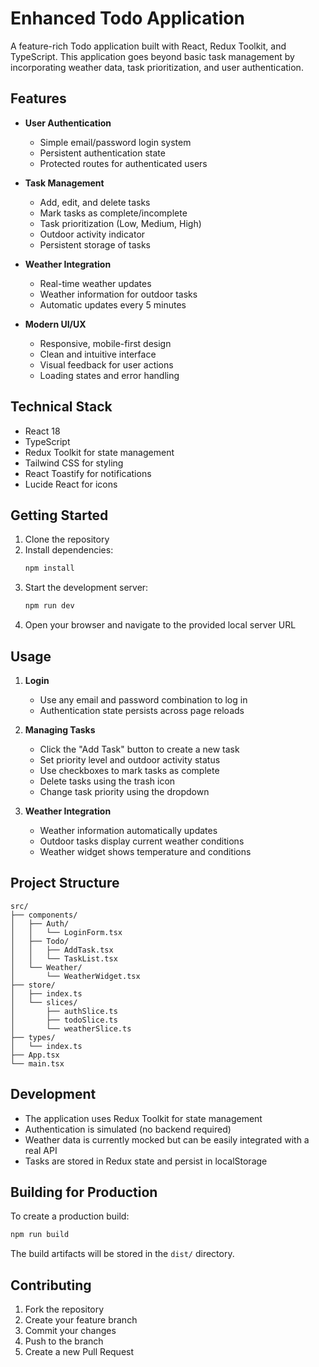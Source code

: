 # Enhanced Todo Application

A feature-rich Todo application built with React, Redux Toolkit, and TypeScript. This application goes beyond basic task management by incorporating weather data, task prioritization, and user authentication.

## Features

- **User Authentication**
  - Simple email/password login system
  - Persistent authentication state
  - Protected routes for authenticated users

- **Task Management**
  - Add, edit, and delete tasks
  - Mark tasks as complete/incomplete
  - Task prioritization (Low, Medium, High)
  - Outdoor activity indicator
  - Persistent storage of tasks

- **Weather Integration**
  - Real-time weather updates
  - Weather information for outdoor tasks
  - Automatic updates every 5 minutes

- **Modern UI/UX**
  - Responsive, mobile-first design
  - Clean and intuitive interface
  - Visual feedback for user actions
  - Loading states and error handling

## Technical Stack

- React 18
- TypeScript
- Redux Toolkit for state management
- Tailwind CSS for styling
- React Toastify for notifications
- Lucide React for icons

## Getting Started

1. Clone the repository
2. Install dependencies:
   ```bash
   npm install
   ```
3. Start the development server:
   ```bash
   npm run dev
   ```
4. Open your browser and navigate to the provided local server URL

## Usage

1. **Login**
   - Use any email and password combination to log in
   - Authentication state persists across page reloads

2. **Managing Tasks**
   - Click the "Add Task" button to create a new task
   - Set priority level and outdoor activity status
   - Use checkboxes to mark tasks as complete
   - Delete tasks using the trash icon
   - Change task priority using the dropdown

3. **Weather Integration**
   - Weather information automatically updates
   - Outdoor tasks display current weather conditions
   - Weather widget shows temperature and conditions

## Project Structure

```
src/
├── components/
│   ├── Auth/
│   │   └── LoginForm.tsx
│   ├── Todo/
│   │   ├── AddTask.tsx
│   │   └── TaskList.tsx
│   └── Weather/
│       └── WeatherWidget.tsx
├── store/
│   ├── index.ts
│   └── slices/
│       ├── authSlice.ts
│       ├── todoSlice.ts
│       └── weatherSlice.ts
├── types/
│   └── index.ts
├── App.tsx
└── main.tsx
```

## Development

- The application uses Redux Toolkit for state management
- Authentication is simulated (no backend required)
- Weather data is currently mocked but can be easily integrated with a real API
- Tasks are stored in Redux state and persist in localStorage

## Building for Production

To create a production build:

```bash
npm run build
```

The build artifacts will be stored in the `dist/` directory.

## Contributing

1. Fork the repository
2. Create your feature branch
3. Commit your changes
4. Push to the branch
5. Create a new Pull Request